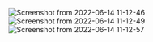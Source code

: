 ![Screenshot from 2022-06-14 11-12-46](https://user-images.githubusercontent.com/79419141/173527968-b98568d8-657f-443b-bb2d-8e3335d019fa.png)
![Screenshot from 2022-06-14 11-12-49](https://user-images.githubusercontent.com/79419141/173527976-301394b5-6713-4650-a6a0-50ada623d6db.png)
![Screenshot from 2022-06-14 11-12-57](https://user-images.githubusercontent.com/79419141/173527983-6ba965c9-525f-4405-9e2a-f2d94409f452.png)

